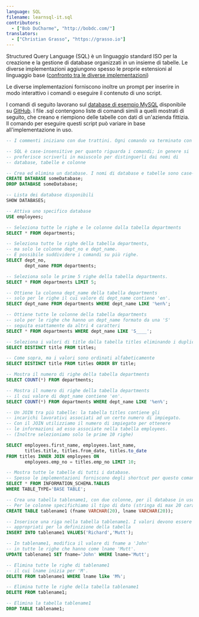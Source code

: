 ```yaml
---
language: SQL
filename: learnsql-it.sql
contributors:
  - ["Bob DuCharme", "http://bobdc.com/"]
translators:
  - ["Christian Grasso", "https://grasso.io"]
---
```


Structured Query Language (SQL) è un linguaggio standard ISO per la creazione e la gestione
di database organizzati in un insieme di tabelle. Le diverse implementazioni aggiungono
spesso le proprie estensioni al linguaggio base ([confronto tra le diverse implementazioni](http://troels.arvin.dk/db/rdbms/))

Le diverse implementazioni forniscono inoltre un prompt per inserire in modo interattivo i comandi
o eseguire il contenuto di uno script.

I comandi di seguito lavorano sul [database di esempio MySQL](https://dev.mysql.com/doc/employee/en/)
disponibile su [GitHub](https://github.com/datacharmer/test_db). I file .sql contengono liste di comandi
simili a quelli mostrati di seguito, che creano e riempiono delle tabelle con dati di un'azienda fittizia.
Il comando per eseguire questi script può variare in base all'implementazione in uso.


```sql
-- I commenti iniziano con due trattini. Ogni comando va terminato con il punto e virgola

-- SQL è case-insensitive per quanto riguarda i comandi; in genere si
-- preferisce scriverli in maiuscolo per distinguerli dai nomi di 
-- database, tabelle e colonne

-- Crea ed elimina un database. I nomi di database e tabelle sono case-sensitive
CREATE DATABASE someDatabase;
DROP DATABASE someDatabase;

-- Lista dei database disponibili
SHOW DATABASES;

-- Attiva uno specifico database
USE employees;

-- Seleziona tutte le righe e le colonne dalla tabella departments
SELECT * FROM departments;

-- Seleziona tutte le righe della tabella departments, 
-- ma solo le colonne dept_no e dept_name. 
-- È possibile suddividere i comandi su più righe.
SELECT dept_no,
       dept_name FROM departments;

-- Seleziona solo le prime 5 righe della tabella departments. 
SELECT * FROM departments LIMIT 5;

-- Ottiene la colonna dept_name della tabella departments
-- solo per le righe il cui valore di dept_name contiene 'en'. 
SELECT dept_name FROM departments WHERE dept_name LIKE '%en%';

-- Ottiene tutte le colonne della tabella departments
-- solo per le righe che hanno un dept_name formato da una 'S'
-- seguita esattamente da altri 4 caratteri
SELECT * FROM departments WHERE dept_name LIKE 'S____';

-- Seleziona i valori di title dalla tabella titles eliminando i duplicati
SELECT DISTINCT title FROM titles;

-- Come sopra, ma i valori sono ordinati alfabeticamente
SELECT DISTINCT title FROM titles ORDER BY title;

-- Mostra il numero di righe della tabella departments
SELECT COUNT(*) FROM departments;

-- Mostra il numero di righe della tabella departments
-- il cui valore di dept_name contiene 'en'.
SELECT COUNT(*) FROM departments WHERE dept_name LIKE '%en%';

-- Un JOIN tra più tabelle: la tabella titles contiene gli 
-- incarichi lavorativi associati ad un certo numero di impiegato.
-- Con il JOIN utilizziamo il numero di impiegato per ottenere
-- le informazioni ad esso associate nella tabella employees.
-- (Inoltre selezioniamo solo le prime 10 righe)

SELECT employees.first_name, employees.last_name,
       titles.title, titles.from_date, titles.to_date
FROM titles INNER JOIN employees ON
       employees.emp_no = titles.emp_no LIMIT 10;

-- Mostra tutte le tabelle di tutti i database.
-- Spesso le implementazioni forniscono degli shortcut per questo comando
SELECT * FROM INFORMATION_SCHEMA.TABLES
WHERE TABLE_TYPE='BASE TABLE';

-- Crea una tabella tablename1, con due colonne, per il database in uso.
-- Per le colonne specifichiamo il tipo di dato (stringa di max 20 caratteri)
CREATE TABLE tablename1 (fname VARCHAR(20), lname VARCHAR(20));

-- Inserisce una riga nella tabella tablename1. I valori devono essere
-- appropriati per la definizione della tabella
INSERT INTO tablename1 VALUES('Richard','Mutt');

-- In tablename1, modifica il valore di fname a 'John'
-- in tutte le righe che hanno come lname 'Mutt'. 
UPDATE tablename1 SET fname='John' WHERE lname='Mutt';

-- Elimina tutte le righe di tablename1
-- il cui lname inizia per 'M'.
DELETE FROM tablename1 WHERE lname like 'M%';

-- Elimina tutte le righe della tabella tablename1
DELETE FROM tablename1;

-- Elimina la tabella tablename1
DROP TABLE tablename1;
```
